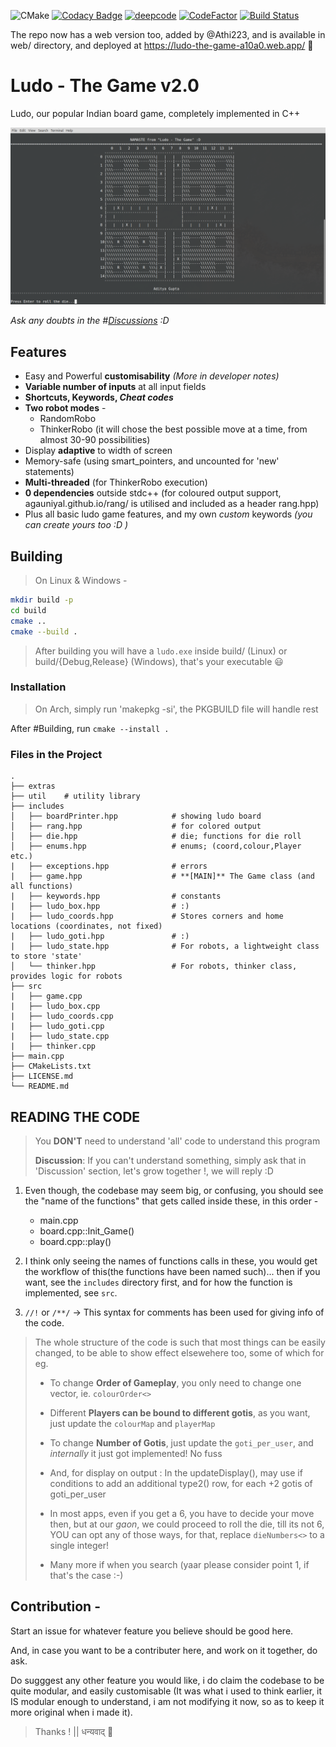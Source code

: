 ![CMake](https://github.com/AdityaGupta150/Ludo-The_Game/workflows/CMake/badge.svg)
[![Codacy Badge](https://api.codacy.com/project/badge/Grade/af9190f3627842869828fb1c8307b818)](https://app.codacy.com/manual/AdityaGupta150/Ludo-The_Game?utm_source=github.com&utm_medium=referral&utm_content=AdityaGupta150/Ludo-The_Game&utm_campaign=Badge_Grade_Dashboard)
[![deepcode](https://www.deepcode.ai/api/gh/badge?key=eyJhbGciOiJIUzI1NiIsInR5cCI6IkpXVCJ9.eyJwbGF0Zm9ybTEiOiJnaCIsIm93bmVyMSI6IkFkaXR5YUd1cHRhMTUwIiwicmVwbzEiOiJMdWRvLVRoZV9HYW1lIiwiaW5jbHVkZUxpbnQiOmZhbHNlLCJhdXRob3JJZCI6MjIzMzksImlhdCI6MTYwMDg5MDE2NH0.bip9zdSe9te0vQIgIyzTOp_Ga4j2dmkWRlmpt7oC4Gc)](https://www.deepcode.ai/app/gh/AdityaGupta150/Ludo-The_Game/_/dashboard?utm_content=gh%2FAdityaGupta150%2FLudo-The_Game)
[![CodeFactor](https://www.codefactor.io/repository/github/adi-g15/ludo-the_game/badge)](https://www.codefactor.io/repository/github/adi-g15/ludo-the_game)
[![Build Status](https://travis-ci.org/adi-g15/Ludo-The_Game.svg?branch=master)](https://travis-ci.org/adi-g15/Ludo-The_Game)

The repo now has a web version too, added by @Athi223, and is available in web/ directory, and deployed at https://ludo-the-game-a10a0.web.app/ :tada:

# Ludo - The Game v2.0

Ludo, our popular Indian board game, completely implemented in C++

<img src=./extras/ludoScreen.png
raw=true alt=“ScreenShot”>

_Ask any doubts in the #[Discussions](https://github.com/adi-g15/Ludo-The_Game/discussions) :D_

## Features

* Easy and Powerful **customisability** *(More in developer notes)*
* **Variable number of inputs** at all input fields
* **Shortcuts, Keywords, _Cheat codes_**
* **Two robot modes** -
  * RandomRobo
  * ThinkerRobo (it will chose the best possible move at a time, from almost 30-90 possibilities)
* Display **adaptive** to width of screen
* Memory-safe (using smart\_pointers, and uncounted for 'new' statements)
* **Multi-threaded** (for ThinkerRobo execution)
* **0 dependencies** outside stdc++  (for coloured output support, agauniyal.github.io/rang/ is utilised and included as a header rang.hpp)
* Plus all basic ludo game features, and my own *custom* keywords _(you can create yours too :D )_

## Building

> On Linux & Windows -

```sh
mkdir build -p
cd build
cmake ..
cmake --build .
```

> After building you will have a `ludo.exe` inside build/ (Linux) or build/{Debug,Release} (Windows), that's your executable 😃

### Installation

> On Arch, simply run 'makepkg -si', the PKGBUILD file will handle rest

After #Building, run `cmake --install .`

### Files in the Project

```
.
├── extras
├── util    # utility library
├── includes
│   ├── boardPrinter.hpp			# showing ludo board
│   ├── rang.hpp					# for colored output
│   ├── die.hpp						# die; functions for die roll
│   ├── enums.hpp					# enums; (coord,colour,Player etc.)
|   ├── exceptions.hpp				# errors
|   ├── game.hpp					# **[MAIN]** The Game class (and all functions)
|   ├── keywords.hpp				# constants
|   ├── ludo_box.hpp				# :)
|   ├── ludo_coords.hpp				# Stores corners and home locations (coordinates, not fixed)
|   ├── ludo_goti.hpp				# :)
|   ├── ludo_state.hpp				# For robots, a lightweight class to store 'state'
│   └── thinker.hpp					# For robots, thinker class, provides logic for robots
├── src
|   ├── game.cpp
|   ├── ludo_box.cpp
|   ├── ludo_coords.cpp
|   ├── ludo_goti.cpp
|   ├── ludo_state.cpp
|   ├── thinker.cpp
├── main.cpp
├── CMakeLists.txt
├── LICENSE.md
└── README.md
```

## READING THE CODE

> You **DON'T** need to understand 'all' code to understand this program
>
> **Discussion**: If you can't understand something, simply ask that in 'Discussion' section, let's grow together !, we will reply :D

1. Even though, the codebase may seem big, or confusing, you should see the "name of the functions" that gets called inside these, in this order -

    * main.cpp
    * board.cpp::Init\_Game()
    * board.cpp::play()

2. I think only seeing the names of functions calls in these, you would get the workflow of this(the functions have been named such)... then if you want, see the `includes` directory first, and for how the function is implemented, see `src`.

3. `//!` or `/**/` -> This syntax for comments has been used for giving info of the code.

> The whole structure of the code is such that most things can be easily changed, to be able to show effect elsewehere too, some of which for eg.
>
>
> * To change **Order of Gameplay**, you only need to change one vector, ie. `colourOrder<>`
>
> * Different **Players can be bound to different gotis**, as you want, just update the `colourMap` and `playerMap`
>
> * To change **Number of Gotis**, just update the `goti_per_user`, and _internally_ it just got implemented! No fuss
>
> * And, for display on output : In the updateDisplay(), may use if conditions to add an additional type2() row, for each +2 gotis of goti_per_user
>
> * In most apps, even if you get a 6, you have to decide your move then, but at our _gaon_, we could proceed to roll the die, till its not 6, YOU can opt any of those ways, for that, replace `dieNumbers<>` to a single integer!
>
> * Many more if when you search (yaar please consider point 1, if that's the case :-)
>

## Contribution -

Start an issue for whatever feature you believe should be good here.

And, in case you want to be a contributer here, and work on it together, do ask.

Do sugggest any other feature you would like, i do claim the codebase to be quite modular, and easily customisable (It was what i used to think earlier, it IS modular enough to understand, i am not modifying it now, so as to keep it more original when i made it).

> Thanks !   	||	   धन्यवाद् 🙏
